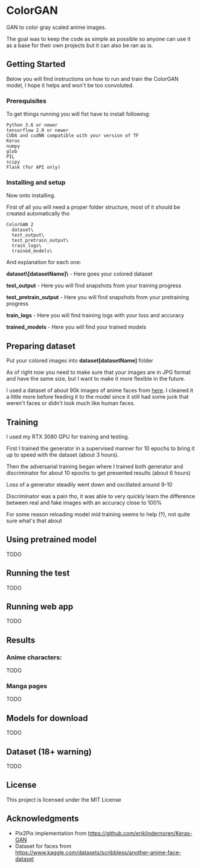 # ColorGAN

GAN to color gray scaled anime images.

The goal was to keep the code as simple as possible so anyone can use it as a base for their own projects but it can also be ran as is.

## Getting Started

Below you will find instructions on how to run and train the ColorGAN model, I hope it helps and won't be too convoluted. 

### Prerequisites

To get things running you will fist have to install following:

```
Python 3.6 or newer
tensorflow 2.0 or newer
CUDA and cudNN compatible with your version of TF
Keras
numpy
glob
PIL
scipy
Flask (for API only)
```

### Installing and setup

Now onto installing.

First of all you will need a proper folder structure, most of it should be created automatically tho

```
ColorGAN 2
  dataset\
  test_output\
  test_pretrain_output\
  train_logs\
  trained_models\
```

And explanation for each one:

**dataset\\[datasetName]\\** - Here goes your colored dataset

**test_output** - Here you will find snapshots from your training progress

**test_pretrain_output** - Here you will find snapshots from your pretraining progress

**train_logs** - Here you will find training logs with your loss and accuracy

**trained_models** - Here you will find your trained models

## Preparing dataset

Put your colored images into **dataset\[datasetName]** folder

As of right now you need to make sure that your images are in JPG format and have the same size, but I want to make it more flexible in the future.

I used a dataset of about 90k images of anime faces from [here](https://www.kaggle.com/datasets/scribbless/another-anime-face-dataset). I cleaned it a little more before feeding it to the model since it still had some junk that weren't faces or didn't look much like human faces.

## Training

I used my RTX 3080 GPU for training and testing.

First I trained the generator in a supervised manner for 10 epochs to bring it up to speed with the dataset (about 3 hours).

Then the adversarial training began where I trained both generator and discriminator for about 10 epochs to get presented results (about 6 hours)

Loss of a generator steadily went down and oscillated around 9-10

Discriminator was a pain tho, it was able to very quickly learn the difference between real and fake images with an accuracy close to 100%

For some reason reloading model mid training seems to help (?), not quite sure what's that about

## Using pretrained model

TODO

## Running the test

TODO

## Running web app

TODO

## Results

### Anime characters:

TODO

### Manga pages

TODO

## Models for download

TODO

## Dataset (18+ warning)

TODO

## License

This project is licensed under the MIT License

## Acknowledgments

* Pix2Pix implementation from https://github.com/eriklindernoren/Keras-GAN
* Dataset for faces from https://www.kaggle.com/datasets/scribbless/another-anime-face-dataset
